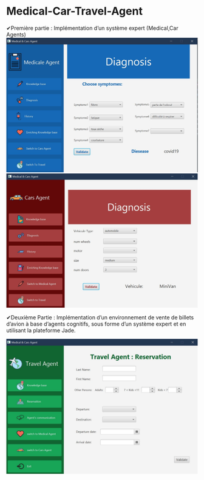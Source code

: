# Medical-Car-Travel-Agent

✔Première partie : Implémentation d’un système expert (Medical,Car Agents)
![image1](/images/image1.JPG)
![image2](/images/image2.JPG)

✔Deuxième Partie : Implémentation d’un environnement de vente de billets d’avion à base d’agents cognitifs, sous forme d’un système expert et en utilisant la plateforme Jade.
 
![image3](/images/image3.JPG)

